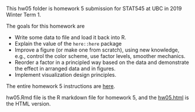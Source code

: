 This hw05 folder is homework 5 submission for STAT545 at UBC in 2019 Winter Term 1.

The goals for this homework are
* Write some data to file and load it back into R.
* Explain the value of the `here::here` package
* Improve a figure (or make one from scratch), using new knowledge, e.g., control the color scheme, use factor levels, smoother mechanics.
* Reorder a factor in a principled way based on the data and demonstrate the effect in arranged data and in figures.
* Implement visualization design principles.

The entire homework 5 instructions are [here](https://stat545.stat.ubc.ca/evaluation/hw05/hw05/).

hw05.Rmd file is the R markdown file for homework 5, and the [hw05.html](https://stat545-ubc-hw-2019-20.github.io/stat545-hw-Sihaoyu1220/hw05/hw05.html) is the HTML version.
